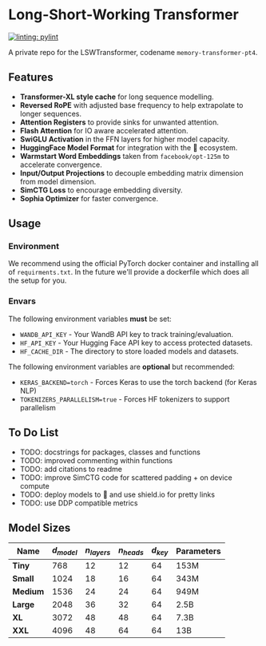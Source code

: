 # Long-Short-Working Transformer

[![linting: pylint](https://img.shields.io/badge/linting-pylint-yellowgreen)](https://github.com/pylint-dev/pylint)

A private repo for the LSWTransformer, codename `memory-transformer-pt4`.

## Features
- **Transformer-XL style cache** for long sequence modelling.
- **Reversed RoPE** with adjusted base frequency to help extrapolate to longer sequences.
- **Attention Registers** to provide sinks for unwanted attention.
- **Flash Attention** for IO aware accelerated attention.
- **SwiGLU Activation** in the FFN layers for higher model capacity.
- **HuggingFace Model Format** for integration with the 🤗 ecosystem.
- **Warmstart Word Embeddings** taken from `facebook/opt-125m` to accelerate convergence.
- **Input/Output Projections** to decouple embedding matrix dimension from model dimension.
- **SimCTG Loss** to encourage embedding diversity.
- **Sophia Optimizer** for faster convergence.

## Usage
### Environment
We recommend using the official PyTorch docker container and installing all of `requirments.txt`. In the future we'll provide a dockerfile which does all the setup for you.

### Envars
The following environment variables **must** be set:
- `WANDB_API_KEY` - Your WandB API key to track training/evaluation.
- `HF_API_KEY` - Your Hugging Face API key to access protected datasets.
- `HF_CACHE_DIR` - The directory to store loaded models and datasets.

The following environment variables are **optional** but recommended:
- `KERAS_BACKEND=torch` - Forces Keras to use the torch backend (for Keras NLP)
- `TOKENIZERS_PARALLELISM=true` - Forces HF tokenizers to support parallelism

## To Do List
- TODO: docstrings for packages, classes and functions
- TODO: improved commenting within functions
- TODO: add citations to readme
- TODO: improve SimCTG code for scattered padding + on device compute
- TODO: deploy models to 🤗 and use shield.io for pretty links
- TODO: use DDP compatible metrics

## Model Sizes
| Name | $d_{model}$ | $n_{layers}$ | $n_{heads}$ | $d_{key}$ | Parameters |
| ----------- | ----------- | ----------- | ----------- | ----------- | ----------- |
| **Tiny** 	| 768	| 12 | 12 | 64 | 153M |
| **Small** | 1024	| 18 | 16 | 64 | 343M |
| **Medium**| 1536	| 24 | 24 | 64 | 949M |
| **Large**	| 2048	| 36 | 32 | 64 | 2.5B |
| **XL**	| 3072	| 48 | 48 | 64 | 7.3B |
| **XXL**	| 4096	| 48 | 64 | 64 | 13B  |
